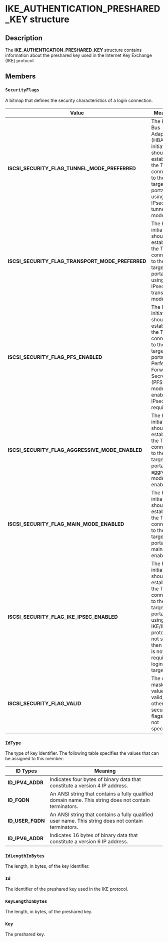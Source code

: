# IKE_AUTHENTICATION_PRESHARED_KEY structure

## Description

The **IKE_AUTHENTICATION_PRESHARED_KEY** structure contains information about the preshared key used in the Internet Key Exchange (IKE) protocol.

## Members

### `SecurityFlags`

A bitmap that defines the security characteristics of a login connection.

| Value | Meaning |
| --- | --- |
| **ISCSI_SECURITY_FLAG_TUNNEL_MODE_PREFERRED** | The Host Bus Adapter (HBA) initiator should establish the TCP/IP connection to the target portal using IPsec tunnel mode. |
| **ISCSI_SECURITY_FLAG_TRANSPORT_MODE_PREFERRED** | The HBA initiator should establish the TCP/IP connection to the target portal using IPsec transport mode. |
| **ISCSI_SECURITY_FLAG_PFS_ENABLED** | The HBA initiator should establish the TCP/IP connection to the target portal with Perfect Forward Secrecy (PFS) mode enabled if IPsec is required. |
| **ISCSI_SECURITY_FLAG_AGGRESSIVE_MODE_ENABLED** | The HBA initiator should establish the TCP/IP connection to the target portal with aggressive mode enabled. |
| **ISCSI_SECURITY_FLAG_MAIN_MODE_ENABLED** | The HBA initiator should establish the TCP/IP connection to the target portal with main mode enabled. |
| **ISCSI_SECURITY_FLAG_IKE_IPSEC_ENABLED** | The HBA initiator should establish the TCP/IP connection to the target portal using IKE/IPsec protocol. If not set then IPsec is not required to login to the target. |
| **ISCSI_SECURITY_FLAG_VALID** | The other mask values are valid; otherwise, security flags are not specified. |

### `IdType`

The type of key identifier. The following table specifies the values that can be assigned to this member:

| ID Types | Meaning |
| --- | --- |
| **ID_IPV4_ADDR** | Indicates four bytes of binary data that constitute a version 4 IP address. |
| **ID_FQDN** | An ANSI string that contains a fully qualified domain name. This string does not contain terminators. |
| **ID_USER_FQDN** | An ANSI string that contains a fully qualified user name. This string does not contain terminators. |
| **ID_IPV6_ADDR** | Indicates 16 bytes of binary data that constitute a version 6 IP address. |

### `IdLengthInBytes`

The length, in bytes, of the key identifier.

### `Id`

The identifier of the preshared key used in the IKE protocol.

### `KeyLengthInBytes`

The length, in bytes, of the preshared key.

### `Key`

The preshared key.